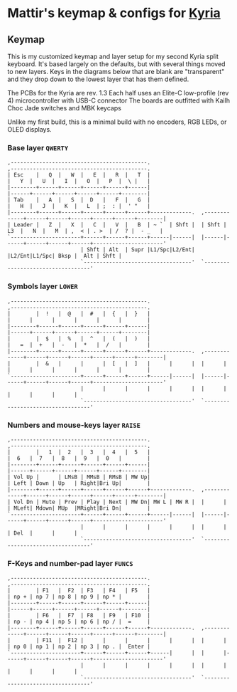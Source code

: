 # Mattir's keymap & configs for [Kyria](https://github.com/splitkb/kyria)

## Keymap

This is my customized keymap and layer setup for my second Kyria split keyboard. It's based largely on the defaults, but with several things moved to new layers. Keys in the diagrams below that are blank are "transparent" and they drop down to the lowest layer that has them defined.

The PCBs for the Kyria are rev. 1.3
Each half uses an Elite-C low-profile (rev 4) microcontroller with USB-C connector
The boards are outfitted with Kailh Choc Jade switches and MBK keycaps

Unlike my first build, this is a minimal build with no encoders, RGB LEDs, or OLED displays.

### Base layer `QWERTY`

```
,-------------------------------------------.                              ,-------------------------------------------.
| Esc    |   Q  |   W  |   E  |   R  |   T  |                              |   Y  |   U  |   I  |   O  |   P  |  \ |   |
|--------+------+------+------+------+------|                              |------+------+------+------+------+--------|
| Tab    |   A  |   S  |  D   |   F  |   G  |                              |   H  |   J  |   K  |   L  | ;  : |  ' "   |
|--------+------+------+------+------+------+-------------.  ,-------------+------+------+------+------+------+--------|
| Leader |   Z  |   X  |   C  |   V  |   B  | ~ `  | Shft |  | Shft |  L3  |   N  |   M  | ,  < | . >  | /  ? |  - _   |
`----------------------+------+------+------+------|------|  |------|------+------+------+------+----------------------'
                       | Shft | Alt  | Supr |L1/Spc|L2/Ent|  |L2/Ent|L1/Spc| Bksp |  Alt | Shft |
                       `----------------------------------'  `----------------------------------'
```

### Symbols layer `LOWER`

```
,-------------------------------------------.                              ,-------------------------------------------.
|        |  !   |  @   |  #   |  {   |  }   |                              |      |      |      |      |      |        |
|--------+------+------+------+------+------|                              |------+------+------+------+------+--------|
|        |  $   |  %   |  ^   |  (   |  )   |                              |   =  |  +   |  -   |  *   |  /   |        |
|--------+------+------+------+------+------+-------------.  ,-------------+------+------+------+------+------+--------|
|        |  &   |      |      |  [   |  ]   |      |      |  |      |      |      |      |      |      |      |        |
`----------------------+------+------+------+------|------|  |------|------+------+------+------+----------------------'
                       |      |      |      |      |      |  |      |      |      |      |      |
                       `----------------------------------'  `----------------------------------'
```

### Numbers and mouse-keys layer `RAISE`

```
,-------------------------------------------.                              ,-------------------------------------------.
|        |   1  |  2   |  3   |  4   |  5   |                              |  6   |  7   |  8   |  9   |  0   |        |
|--------+------+------+------+------+------|                              |------+------+------+------+------+--------|
| Vol Up |      | LMsB | MMsB | RMsB | MW Up|                              | Left | Down | Up   | Right|Bri Up|        |
|--------+------+------+------+------+------+-------------.  ,-------------+------+------+------+------+------+--------|
| Vol Dn | Mute | Prev | Play | Next | MW Dn| MW L | MW R |  |      |      | MLeft| Mdown| MUp  |MRight|Bri Dn|        |
`----------------------+------+------+------+------|------|  |------|------+------+------+------+----------------------'
                       |      |      |      |      |      |  |      |      | Del  |      |      |
                       `----------------------------------'  `----------------------------------'
```

### F-Keys and number-pad layer `FUNCS`

```
,-------------------------------------------.                              ,-------------------------------------------.
|        | F1   |  F2  | F3   | F4   | F5   |                              | np + | np 7 | np 8 | np 9 | np * |        |
|--------+------+------+------+------+------|                              |------+------+------+------+------+--------|
|        | F6   |  F7  | F8   | F9   | F10  |                              | np - | np 4 | np 5 | np 6 | np / |  =     |
|--------+------+------+------+------+------+-------------.  ,-------------+------+------+------+------+------+--------|
|        | F11  |  F12 |      |      |      |      |      |  |      |      | np 0 | np 1 | np 2 | np 3 | np . |  Enter |
`----------------------+------+------+------+------|      |  |      |------+------+------+------+----------------------'
                       |      |      |      |      |      |  |      |      |      |      |      |
                       `----------------------------------'  `----------------------------------'
```
